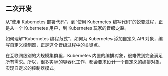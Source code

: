 ## 二次开发

从“使用 Kubernetes 部署代码”，到“使用 Kubernetes 编写代码”的蜕变过程，正是从一个 Kubernetes 用户，到 Kubernetes 玩家的晋级之路。

如何理解“Kubernetes 编程范式”，如何为 Kubernetes 添加自定义 API 对象，编写自定义控制器，正是这个晋级过程中的关键点。

在互联网级别的大规模集群里，Kubernetes 内置的编排对象，很难做到完全满足所有需求。所以，很多实际的容器化工作，都会要求设计一个自定义的编排对象，实现自定义的控制器模式。
